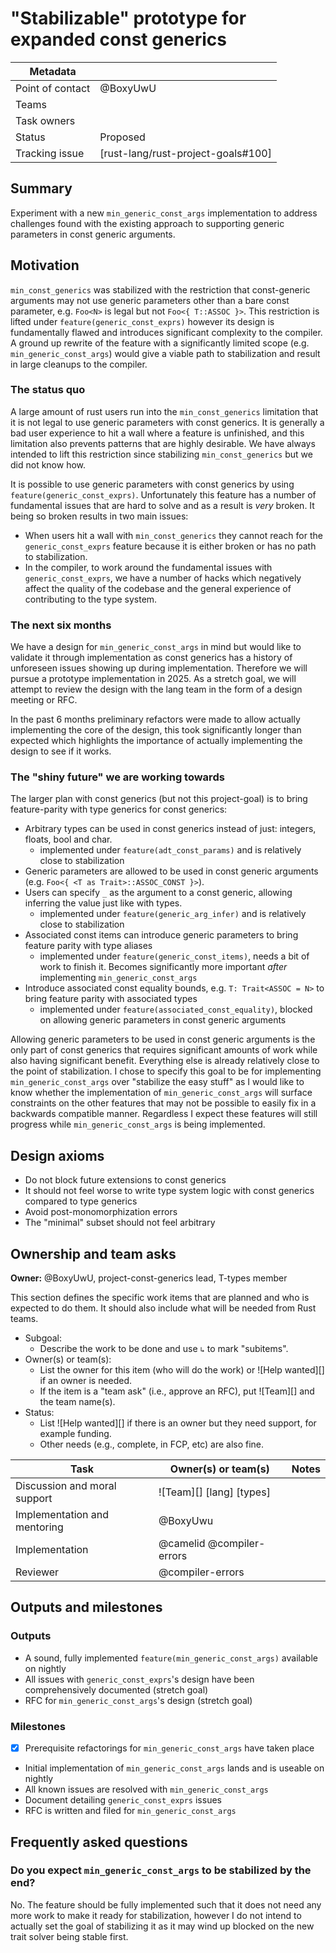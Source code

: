 # "Stabilizable" prototype for expanded const generics

| Metadata       |                                    |
| ---            | ---                                |
| Point of contact | @BoxyUwU                           |
| Teams | <!-- TEAMS WITH ASKS --> |
| Task owners      | <!-- TASK OWNERS --> |
| Status         | Proposed                           |
| Tracking issue | [rust-lang/rust-project-goals#100] |


## Summary

Experiment with a new `min_generic_const_args` implementation to address challenges found with the existing approach to supporting generic parameters in const generic arguments.

## Motivation

`min_const_generics` was stabilized with the restriction that const-generic arguments may not use generic parameters other than a bare const parameter, e.g. `Foo<N>` is legal but not `Foo<{ T::ASSOC }>`. This restriction is lifted under `feature(generic_const_exprs)` however its design is fundamentally flawed and introduces significant complexity to the compiler. A ground up rewrite of the feature with a significantly limited scope (e.g. `min_generic_const_args`) would give a viable path to stabilization and result in large cleanups to the compiler.

### The status quo

A large amount of rust users run into the `min_const_generics` limitation that it is not legal to use generic parameters with const generics. It is generally a bad user experience to hit a wall where a feature is unfinished, and this limitation also prevents patterns that are highly desirable. We have always intended to lift this restriction since stabilizing `min_const_generics` but we did not know how.

It is possible to use generic parameters with const generics by using `feature(generic_const_exprs)`. Unfortunately this feature has a number of fundamental issues that are hard to solve and as a result is *very* broken. It being so broken results in two main issues:
- When users hit a wall with `min_const_generics` they cannot reach for the `generic_const_exprs` feature because it is either broken or has no path to stabilization.
- In the compiler, to work around the fundamental issues with `generic_const_exprs`, we have a number of hacks which negatively affect the quality of the codebase and the general experience of contributing to the type system.

### The next six months

We have a design for `min_generic_const_args` in mind but would like to validate it through implementation as const generics has a history of unforeseen issues showing up during implementation. Therefore we will pursue a prototype implementation in 2025. As a stretch goal, we will attempt to review the design with the lang team in the form of a design meeting or RFC.

In the past 6 months preliminary refactors were made to allow actually implementing the core of the design, this took significantly longer than expected which highlights the importance of actually implementing the design to see if it works.

### The "shiny future" we are working towards

The larger plan with const generics (but not this project-goal) is to bring feature-parity with type generics for const generics:
- Arbitrary types can be used in const generics instead of just: integers, floats, bool and char.
    - implemented under `feature(adt_const_params)` and is relatively close to stabilization
- Generic parameters are allowed to be used in const generic arguments (e.g. `Foo<{ <T as Trait>::ASSOC_CONST }>`).
- Users can specify `_` as the argument to a const generic, allowing inferring the value just like with types.
    - implemented under `feature(generic_arg_infer)` and is relatively close to stabilization
- Associated const items can introduce generic parameters to bring feature parity with type aliases
    - implemented under `feature(generic_const_items)`, needs a bit of work to finish it. Becomes significantly more important *after* implementing `min_generic_const_args`
- Introduce associated const equality bounds, e.g. `T: Trait<ASSOC = N>` to bring feature parity with associated types
    - implemented under `feature(associated_const_equality)`, blocked on allowing generic parameters in const generic arguments

Allowing generic parameters to be used in const generic arguments is the only part of const generics that requires significant amounts of work while also having significant benefit. Everything else is already relatively close to the point of stabilization. I chose to specify this goal to be for implementing `min_generic_const_args` over "stabilize the easy stuff" as I would like to know whether the implementation of `min_generic_const_args` will surface constraints on the other features that may not be possible to easily fix in a backwards compatible manner. Regardless I expect these features will still progress while `min_generic_const_args` is being implemented.

## Design axioms

- Do not block future extensions to const generics
- It should not feel worse to write type system logic with const generics compared to type generics
- Avoid post-monomorphization errors
- The "minimal" subset should not feel arbitrary

## Ownership and team asks

**Owner:** @BoxyUwU, project-const-generics lead, T-types member

This section defines the specific work items that are planned and who is expected to do them. It should also include what will be needed from Rust teams.

* Subgoal:
    * Describe the work to be done and use `↳` to mark "subitems".
* Owner(s) or team(s):
    * List the owner for this item (who will do the work) or ![Help wanted][] if an owner is needed.
    * If the item is a "team ask" (i.e., approve an RFC), put ![Team][] and the team name(s).
* Status:
    * List ![Help wanted][] if there is an owner but they need support, for example funding.
    * Other needs (e.g., complete, in FCP, etc) are also fine.

| Task                         | Owner(s) or team(s)       | Notes |
| ---------------------------- | ------------------------- | ----- |
| Discussion and moral support | ![Team][] [lang] [types]  |       |
| Implementation and mentoring | @BoxyUwu                  |       |
| Implementation               | @camelid @compiler-errors |       |
| Reviewer                     | @compiler-errors          |       |

## Outputs and milestones

### Outputs

- A sound, fully implemented `feature(min_generic_const_args)` available on nightly
- All issues with `generic_const_exprs`'s design have been comprehensively documented (stretch goal)
- RFC for `min_generic_const_args`'s design (stretch goal)

### Milestones

- [x] Prerequisite refactorings for `min_generic_const_args` have taken place
- Initial implementation of `min_generic_const_args` lands and is useable on nightly
- All known issues are resolved with `min_generic_const_args`
- Document detailing `generic_const_exprs` issues
- RFC is written and filed for `min_generic_const_args`

## Frequently asked questions

### Do you expect `min_generic_const_args` to be stabilized by the end?

No. The feature should be fully implemented such that it does not need any more work to make it ready for stabilization, however I do not intend to actually set the goal of stabilizing it as it may wind up blocked on the new trait solver being stable first.